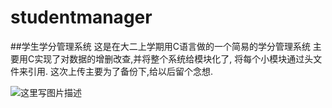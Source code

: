# studentmanager



##学生学分管理系统
这是在大二上学期用C语言做的一个简易的学分管理系统
主要用C实现了对数据的增删改查,并将整个系统给模块化了,
将每个小模块通过头文件来引用.
这次上传主要为了备份下,给以后留个念想.


![这里写图片描述](http://img.blog.csdn.net/20161003143203504)
